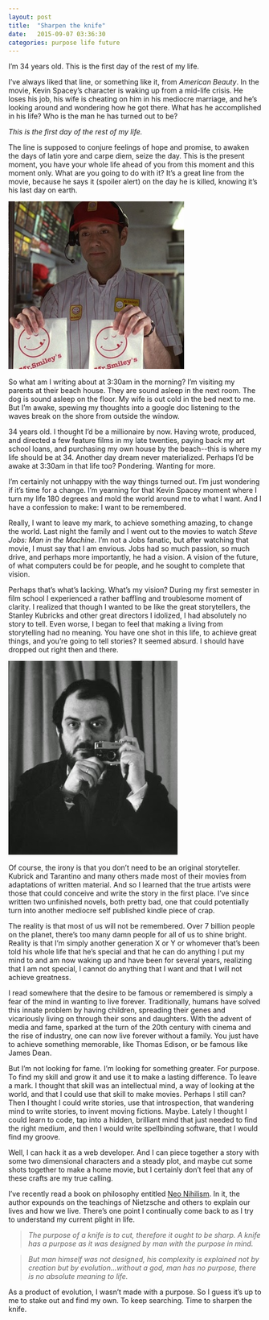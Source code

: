 ```yaml
---
layout: post
title:  "Sharpen the knife"
date:   2015-09-07 03:36:30
categories: purpose life future
---
```


I’m 34 years old. This is the first day of the rest of my life. 

I’ve always liked that line, or something like it, from _American Beauty_. In the movie, Kevin Spacey’s character is waking up from a mid-life crisis. He loses his job, his wife is cheating on him in his mediocre marriage, and he’s looking around and wondering how he got there. What has he accomplished in his life? Who is the man he has turned out to be?

_This is the first day of the rest of my life._

The line is supposed to conjure feelings of hope and promise, to awaken the days of latin yore and carpe diem, seize the day. This is the present moment, you have your whole life ahead of you from this moment and this moment only. What are you going to do with it? It’s a great line from the movie, because he says it (spoiler alert) on the day he is killed, knowing it’s his last day on earth.

<div class="original_image">
  <img src="/images/American-Beauty-Kevin-Spacey-460.jpg" alt="Kevin Spacey in American Beauty">
</div>

So what am I writing about at 3:30am in the morning? I’m visiting my parents at their beach house. They are sound asleep in the next room. The dog is sound asleep on the floor. My wife is out cold in the bed next to me. But I’m awake, spewing my thoughts into a google doc listening to the waves break on the shore from outside the window.

34 years old. I thought I’d be a millionaire by now. Having wrote, produced, and directed a few feature films in my late twenties, paying back my art school loans, and purchasing my own house by the beach--this is where my life should be at 34. Another day dream never materialized. Perhaps I’d be awake at 3:30am in that life too? Pondering. Wanting for more.

I’m certainly not unhappy with the way things turned out. I’m just wondering if it’s time for a change. I’m yearning for that Kevin Spacey moment where I turn my life 180 degrees and mold the world around me to what I want. And I have a confession to make: I want to be remembered.

Really, I want to leave my mark, to achieve something amazing, to change the world. Last night the family and I went out to the movies to watch _Steve Jobs: Man in the Machine_. I’m not a Jobs fanatic, but after watching that movie, I must say that I am envious. Jobs had so much passion, so much drive, and perhaps more importantly, he had a vision. A vision of the future, of what computers could be for people, and he sought to complete that vision.

Perhaps that’s what’s lacking. What’s my vision? During my first semester in film school I experienced a rather baffling and troublesome moment of clarity. I realized that though I wanted to be like the great storytellers, the Stanley Kubricks and other great directors I idolized, I had absolutely no story to tell. Even worse, I began to feel that making a living from storytelling had no meaning. You have one shot in this life, to achieve great things, and you’re going to tell stories? It seemed absurd. I should have dropped out right then and there. 

<div class="original_image">
  <img src="/images/stanley-kubrick.jpg" alt="Stanley Kubrick Selfie">
</div>

Of course, the irony is that you don’t need to be an original storyteller. Kubrick and Tarantino and many others made most of their movies from adaptations of written material. And so I learned that the true artists were those that could conceive and write the story in the first place. I’ve since written two unfinished novels, both pretty bad, one that could potentially turn into another mediocre self published kindle piece of crap.

The reality is that most of us will not be remembered. Over 7 billion people on the planet, there’s too many damn people for all of us to shine bright. Reality is that I’m simply another generation X or Y or whomever that’s been told his whole life that he’s special and that he can do anything I put my mind to and am now waking up and have been for several years, realizing that I am not special, I cannot do anything that I want and that I will not achieve greatness.

I read somewhere that the desire to be famous or remembered is simply a fear of the mind in wanting to live forever. Traditionally, humans have solved this innate problem by having children, spreading their genes and vicariously living on through their sons and daughters. With the advent of media and fame, sparked at the turn of the 20th century with cinema and the rise of industry, one can now live forever without a family. You just have to achieve something memorable, like Thomas Edison, or be famous like James Dean. 

But I’m not looking for fame. I’m looking for something greater. For purpose. To find my skill and grow it and use it to make a lasting difference. To leave a mark. I thought that skill was an intellectual mind, a way of looking at the world, and that I could use that skill to make movies. Perhaps I still can? Then I thought I could write stories, use that introspection, that wandering mind to write stories, to invent moving fictions. Maybe. Lately I thought I could learn to code, tap into a hidden, brilliant mind that just needed to find the right medium, and then I would write spellbinding software, that I would find my groove. 

Well, I can hack it as a web developer. And I can piece together a story with some two dimensional characters and a steady plot, and maybe cut some shots together to make a home movie, but I certainly don’t feel that any of these crafts are my true calling.

I’ve recently read a book on philosophy entitled [Neo Nihilism][neo-nihilism]. In it, the author expounds on the teachings of Nietzsche and others to explain our lives and how we live. There’s one point I continually come back to as I try to understand my current plight in life. 

> _The purpose of a knife is to cut, therefore it ought to be sharp. A knife has a purpose as it was designed by man with the purpose in mind._

> _But man himself was not designed, his complexity is explained not by creation but by evolution...without a god, man has no purpose, there is no absolute meaning to life._

As a product of evolution, I wasn’t made with a purpose. So I guess it’s up to me to stake out and find my own. To keep searching. Time to sharpen the knife.


[neo-nihilism]: http://www.amazon.com/Neo-Nihilism-Philosophy-Power-Peter-Sj%C3%B6stedt-H-ebook/dp/B00HN844QI